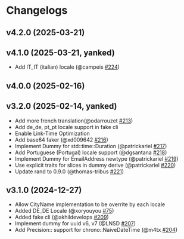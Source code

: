 # Changelogs
## v4.2.0 (2025-03-21)
## v4.1.0 (2025-03-21, yanked)
- Add IT_IT (italian) locale (@campeis [#224](https://github.com/cksac/fake-rs/pull/224))

## v4.0.0 (2025-02-16)
## v3.2.0 (2025-02-14, yanked)
- Add more french translation(@odarrouzet [#213](https://github.com/cksac/fake-rs/pull/213))
- Add de_de, pt_pt locale support in fake cli
- Enable Link-Time Optimization
- Add base64 faker (@xd009642 [#216](https://github.com/cksac/fake-rs/pull/216))
- Implement Dummy for std::time::Duration (@patrickariel [#217](https://github.com/cksac/fake-rs/pull/217))
- Add Portuguese (Portugal) locale support (@dgsantana [#218](https://github.com/cksac/fake-rs/pull/218))
- Implement Dummy for EmailAddress newtype (@patrickariel [#219](https://github.com/cksac/fake-rs/pull/219))
- Use explicit traits for slices in dummy derive (@patrickariel [#220](https://github.com/cksac/fake-rs/pull/220))
- Update rand to 0.9.0 (@thomas-tribus [#221](https://github.com/cksac/fake-rs/pull/221))

## v3.1.0 (2024-12-27)
- Allow CityName implementation to be overrite by each locale
- Added DE_DE Locale (@xoryouyou [#75](https://github.com/cksac/fake-rs/pull/75))
- Added fake cli (@akhildevelops [#209](https://github.com/cksac/fake-rs/pull/209))
- Implement dummy for uuid v6, v7 (@LNSD [#207](https://github.com/cksac/fake-rs/pull/207))
- Add Precision::<N> support for chrono::NaiveDateTime (@m4tx [#204](https://github.com/cksac/fake-rs/pull/204))


